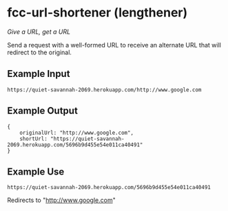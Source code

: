 # fcc-url-shortener (lengthener)
*Give a URL, get a URL*

Send a request with a well-formed URL to receive an alternate URL 
that will redirect to the original.

## Example Input
    https://quiet-savannah-2069.herokuapp.com/http://www.google.com

## Example Output
    {
        originalUrl: "http://www.google.com",
        shortUrl: "https://quiet-savannah-2069.herokuapp.com/5696b9d455e54e011ca40491"
    }
        
## Example Use
    https://quiet-savannah-2069.herokuapp.com/5696b9d455e54e011ca40491

Redirects to "http://www.google.com"